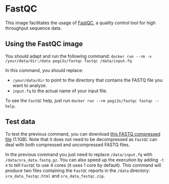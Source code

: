 # FastQC

This image facilitates the usage of [FastQC](https://www.bioinformatics.babraham.ac.uk/projects/fastqc/), a quality control tool for high throughput sequence data.

## Using the FastQC image
You should adapt and run the following command: `docker run --rm -v /your/data/dir:/data pegi3s/fastqc fastqc /data/input.fq`

In this command, you should replace:
- `/your/data/dir` to point to the directory that contains the FASTQ file you want to analyze.
- `input.fq` to the actual name of your input file.

To see the `FastQC` help, just run `docker run --rm pegi3s/fastqc fastqc --help`.

## Test data
To test the previous command, you can download [this FASTQ compressed file](https://trace.ncbi.nlm.nih.gov/Traces/sra/sra.cgi?cmd=dload&run_list=SRR1654650&format=fastq) (1.1GB). Note that it does not need to be decompressed as `FastQC` can deal with both compressed and uncompressed FASTQ files. 

In the previous command you just need to replace `/data/input.fq` with `/data/sra_data.fastq.gz`. You can also speed up the execution by adding `-t 4` to tell `FastQC` to use 4 cores (it uses 1 core by default). This command will produce two files containing the `FastQC` reports in the `/data` directory: `sra_data_fastqc.html` and `sra_data_fastqc.zip`.
